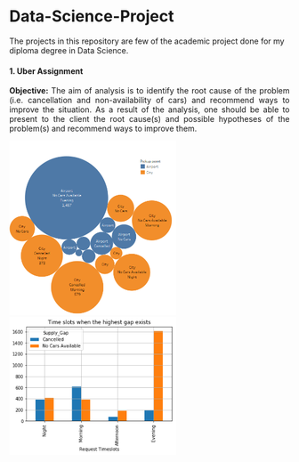 # Data-Science-Project
The projects in this repository are few of the academic project done for my diploma degree in Data Science. <br>
#### 1. Uber Assignment <br>
<p align="justify"> <b>Objective:</b> The aim of analysis is to identify the root cause of the problem (i.e. cancellation and non-availability of cars) and recommend ways to improve the situation. As a result of the analysis, one should be able to present to the client the root cause(s) and possible hypotheses of the problem(s) and recommend ways to improve them. </p>
<p float="left">
    <img src="Image/UberPickupPoint.png" width="300">
    <img src="Image/UberSuppyGapTimeslot.png" width="300">
</p>
